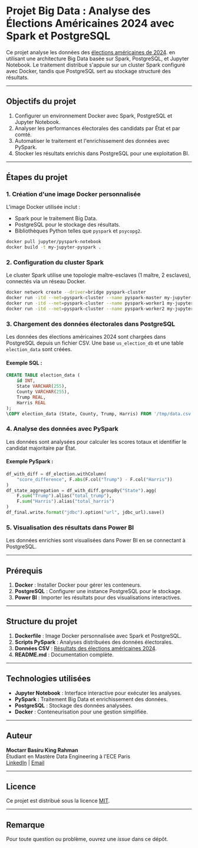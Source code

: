 # Projet Big Data : Analyse des Élections Américaines 2024 avec Spark et PostgreSQL

Ce projet analyse les données des [élections américaines de 2024](https://github.com/dBangos/US-Election-Results-2024). en utilisant une architecture Big Data basée sur Spark, PostgreSQL, et Jupyter Notebook. Le traitement distribué s'appuie sur un cluster Spark configuré avec Docker, tandis que PostgreSQL sert au stockage structuré des résultats.

---

## Objectifs du projet

1. Configurer un environnement Docker avec Spark, PostgreSQL et Jupyter Notebook.
2. Analyser les performances électorales des candidats par État et par comté.
3. Automatiser le traitement et l'enrichissement des données avec PySpark.
4. Stocker les résultats enrichis dans PostgreSQL pour une exploitation BI.

---

## Étapes du projet

### 1. Création d'une image Docker personnalisée
L'image Docker utilisée inclut :
- Spark pour le traitement Big Data.
- PostgreSQL pour le stockage des résultats.
- Bibliothèques Python telles que `pyspark` et `psycopg2`.

```bash
docker pull jupyter/pyspark-notebook
docker build -t my-jupyter-pyspark .
```

### 2. Configuration du cluster Spark
Le cluster Spark utilise une topologie maître-esclaves (1 maître, 2 esclaves), connectés via un réseau Docker.

```bash
docker network create --driver=bridge pyspark-cluster
docker run -itd --net=pyspark-cluster --name pyspark-master my-jupyter-pyspark
docker run -itd --net=pyspark-cluster --name pyspark-worker1 my-jupyter-pyspark
docker run -itd --net=pyspark-cluster --name pyspark-worker2 my-jupyter-pyspark
```

### 3. Chargement des données électorales dans PostgreSQL
Les données des élections américaines 2024 sont chargées dans PostgreSQL depuis un fichier CSV. Une base `us_election_db` et une table `election_data` sont créées.

#### Exemple SQL :
```sql
CREATE TABLE election_data (
    id INT,
    State VARCHAR(255),
    County VARCHAR(255),
    Trump REAL,
    Harris REAL
);
\COPY election_data (State, County, Trump, Harris) FROM '/tmp/data.csv' WITH CSV HEADER;
```

### 4. Analyse des données avec PySpark
Les données sont analysées pour calculer les scores totaux et identifier le candidat majoritaire par État.

#### Exemple PySpark :
```python
df_with_diff = df_election.withColumn(
    "score_difference", F.abs(F.col("Trump") - F.col("Harris"))
)
df_state_aggregation = df_with_diff.groupBy("State").agg(
    F.sum("Trump").alias("total_trump"),
    F.sum("Harris").alias("total_harris")
)
df_final.write.format("jdbc").option("url", jdbc_url).save()
```

### 5. Visualisation des résultats dans Power BI
Les données enrichies sont visualisées dans Power BI en se connectant à PostgreSQL.

---

## Prérequis

1. **Docker** : Installer Docker pour gérer les conteneurs.
2. **PostgreSQL** : Configurer une instance PostgreSQL pour le stockage.
3. **Power BI** : Importer les résultats pour des visualisations interactives.

---

## Structure du projet

1. **Dockerfile** : Image Docker personnalisée avec Spark et PostgreSQL.
2. **Scripts PySpark** : Analyses distribuées des données électorales.
3. **Données CSV** : [Résultats des élections américaines 2024](https://github.com/dBangos/US-Election-Results-2024).
4. **README.md** : Documentation complète.

---

## Technologies utilisées

- **Jupyter Notebook** : Interface interactive pour exécuter les analyses.
- **PySpark** : Traitement Big Data et enrichissement des données.
- **PostgreSQL** : Stockage des données analysées.
- **Docker** : Conteneurisation pour une gestion simplifiée.

---

## Auteur

**Moctarr Basiru King Rahman**  
Étudiant en Mastère Data Engineering à l'ECE Paris  
[LinkedIn](https://www.linkedin.com/in/moctarr-basiru-king-rahman-7337a5214) | [Email](mailto:moctarrbasiru.kingrahman@edu.ece.fr)

---

## Licence

Ce projet est distribué sous la licence [MIT](./LICENSE).

---

## Remarque

Pour toute question ou problème, ouvrez une *issue* dans ce dépôt.